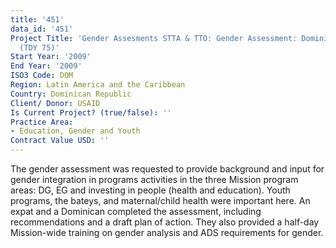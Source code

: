```yaml
---
title: '451'
data_id: '451'
Project Title: 'Gender Assesments STTA & TTO: Gender Assessment: Dominican Republic
  (TDY 75)'
Start Year: '2009'
End Year: '2009'
ISO3 Code: DOM
Region: Latin America and the Caribbean
Country: Dominican Republic
Client/ Donor: USAID
Is Current Project? (true/false): ''
Practice Area:
- Education, Gender and Youth
Contract Value USD: ''
---
```


The gender assessment was requested to provide background and input for gender integration in programs activities in the three Mission program areas: DG, EG and investing in people (health and education). Youth programs, the bateys, and maternal/child health were important here. An expat and a Dominican completed the assessment, including recommendations and a draft plan of action. They also provided a half-day Mission-wide training on gender analysis and ADS requirements for gender.